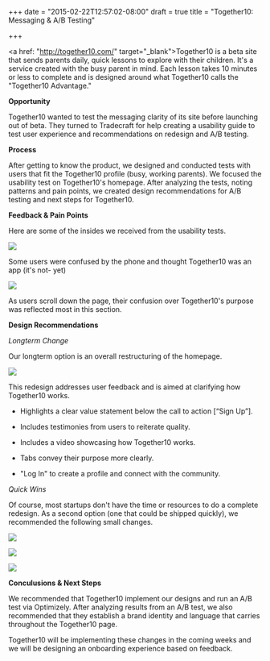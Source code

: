 +++
date = "2015-02-22T12:57:02-08:00"
draft = true
title = "Together10: Messaging & A/B Testing"

+++

<a href: "http://together10.com/" target="_blank">Together10</a> is a beta site that sends parents daily, quick lessons to explore with their children. It's a service created with the busy parent in mind. Each lesson takes 10 minutes or less to complete and is designed around what Together10 calls the "Together10 Advantage."

**Opportunity**

Together10 wanted to test the messaging clarity of its site before launching out of beta. They turned to Tradecraft for help creating a usability guide to test user experience and recommendations on redesign and A/B testing. 

**Process**

After getting to know the product, we designed and conducted tests with users that fit the Together10 profile (busy, working parents). We focused the usability test on Together10's homepage. After analyzing the tests, noting patterns and pain points, we created design recommendations for A/B testing and next steps for Together10.

**Feedback & Pain Points**

Here are some of the insides we received from the usability tests. 
<a href="/images/Feedback1.png" data-lightbox="persona" data-title="Feedback"><img src="/images/Feedback1.png"/></a>
<div class="image-caption">Some users were confused by the phone and thought Together10 was an app (it's not- yet)</div>

<a href="/images/Feedback2.png" data-lightbox="persona" data-title="Feedback"><img src="/images/Feedback2.png"/></a>
<div class="image-caption">As users scroll down the page, their confusion over Together10's purpose was reflected most in this section.</div>

**Design Recommendations**

*Longterm Change*

Our longterm option is an overall restructuring of the homepage. 

<a href="/images/Together10Wireframe.png" data-lightbox="persona" data-title="Feedback"><img src="/images/Together10Wireframe.png"/></a>
<div class="image-caption"></div>

This redesign addresses user feedback and is aimed at clarifying how Together10 works.  

- Highlights a clear value statement below the call to action [“Sign Up”].

- Includes testimonies from users to reiterate quality.

- Includes a video showcasing how Together10 works. 

- Tabs convey their purpose more clearly.
 
- "Log In" to create a profile and connect with the community. 

*Quick Wins*

Of course, most startups don't have the time or resources to do a complete redesign. As a second option (one that could be shipped quickly), we recommended the following small changes. 

<a href="/images/QuickWin1.png" data-lightbox="persona" data-title="Quick Wins"><img src="/images/QuickWin1.png"/></a>
<div class="image-caption"></div>

<a href="/images/QuickWin2.png" data-lightbox="persona" data-title="Quick Wins"><img src="/images/QuickWin2.png"/></a>
<div class="image-caption"></div>

<a href="/images/QuickWin3.png" data-lightbox="persona" data-title="Quick Wins"><img src="/images/QuickWin3.png"/></a>
<div class="image-caption"></div>

**Conculusions & Next Steps**

We recommended that Together10 implement our designs and run an A/B test via Optimizely. After analyzing results from an A/B test, we also recommended that they establish a brand identity and language that carries throughout the Together10 page. 

Together10 will be implementing these changes in the coming weeks and we will be designing an onboarding experience based on feedback. 
